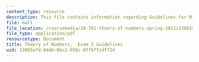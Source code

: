 ```yaml
---
content_type: resource
description: This file contains information regarding Guidelines for Midterm 2.
file: null
file_location: /coursemedia/18-781-theory-of-numbers-spring-2012/23065a7d844b0bc2650c0ffb751df72d_MIT18_781S12_guidelines2.pdf
file_type: application/pdf
resourcetype: Document
title: Theory of Numbers,  Exam 2 Guidelines
uid: 23065a7d-844b-0bc2-650c-0ffb751df72d
---
```


